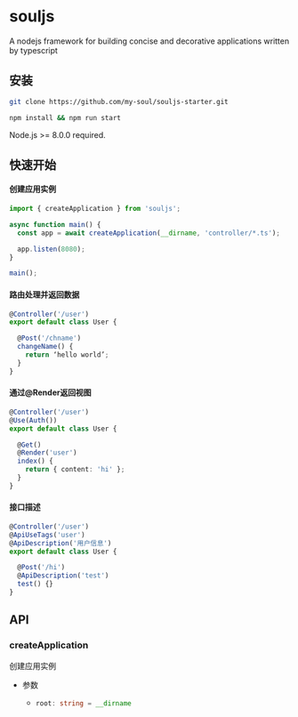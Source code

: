 # souljs
A nodejs framework for building concise and decorative applications written by typescript

## 安装

``` bash
git clone https://github.com/my-soul/souljs-starter.git

npm install && npm run start
```
Node.js >= 8.0.0 required.

## 快速开始

#### 创建应用实例

```typescript main.ts
import { createApplication } from 'souljs';

async function main() {
  const app = await createApplication(__dirname, 'controller/*.ts');

  app.listen(8080);
}

main();
```

#### 路由处理并返回数据

```typescript controller/user.ts
@Controller('/user')
export default class User {

  @Post('/chname')
  changeName() {
    return ‘hello world’;
  }
}
```

#### 通过@Render返回视图

```typescript controller/user.ts
@Controller('/user')
@Use(Auth())
export default class User {

  @Get()
  @Render('user')
  index() {
    return { content: 'hi' };
  }
}
```

#### 接口描述

```typescript
@Controller('/user')
@ApiUseTags('user')
@ApiDescription('用户信息')
export default class User {

  @Post('/hi')
  @ApiDescription('test')
  test() {}
}

```

## API

### createApplication

创建应用实例

- 参数

  - ```typescript
    root: string = __dirname
    ``` 


